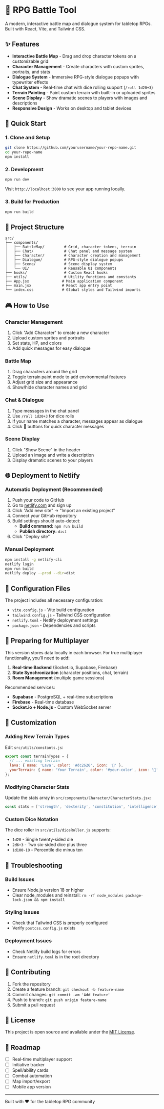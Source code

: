 # 🎲 RPG Battle Tool

A modern, interactive battle map and dialogue system for tabletop RPGs. Built with React, Vite, and Tailwind CSS.

## ✨ Features

- **Interactive Battle Map** - Drag and drop character tokens on a customizable grid
- **Character Management** - Create characters with custom sprites, portraits, and stats
- **Dialogue System** - Immersive RPG-style dialogue popups with typewriter effects
- **Chat System** - Real-time chat with dice rolling support (`/roll 1d20+3`)
- **Terrain Painting** - Paint custom terrain with built-in or uploaded sprites
- **Scene Display** - Show dramatic scenes to players with images and descriptions
- **Responsive Design** - Works on desktop and tablet devices

## 🚀 Quick Start

### 1. Clone and Setup

```bash
git clone https://github.com/yourusername/your-repo-name.git
cd your-repo-name
npm install
```

### 2. Development

```bash
npm run dev
```

Visit `http://localhost:3000` to see your app running locally.

### 3. Build for Production

```bash
npm run build
```

## 📁 Project Structure

```
src/
├── components/
│   ├── BattleMap/         # Grid, character tokens, terrain
│   ├── Chat/              # Chat panel and message system
│   ├── Character/         # Character creation and management
│   ├── Dialogue/          # RPG-style dialogue popups
│   ├── Scene/             # Scene display system
│   └── UI/                # Reusable UI components
├── hooks/                 # Custom React hooks
├── utils/                 # Utility functions and constants
├── App.jsx               # Main application component
├── main.jsx              # React app entry point
└── index.css             # Global styles and Tailwind imports
```

## 🎮 How to Use

### Character Management
1. Click "Add Character" to create a new character
2. Upload custom sprites and portraits
3. Set stats, HP, and colors
4. Add quick messages for easy dialogue

### Battle Map
1. Drag characters around the grid
2. Toggle terrain paint mode to add environmental features
3. Adjust grid size and appearance
4. Show/hide character names and grid

### Chat & Dialogue
1. Type messages in the chat panel
2. Use `/roll 1d20+3` for dice rolls
3. If your name matches a character, messages appear as dialogue
4. Click 💬 buttons for quick character messages

### Scene Display
1. Click "Show Scene" in the header
2. Upload an image and write a description
3. Display dramatic scenes to your players

## 🌐 Deployment to Netlify

### Automatic Deployment (Recommended)

1. Push your code to GitHub
2. Go to [netlify.com](https://netlify.com) and sign up
3. Click "Add new site" → "Import an existing project"
4. Connect your GitHub repository
5. Build settings should auto-detect:
   - **Build command:** `npm run build`
   - **Publish directory:** `dist`
6. Click "Deploy site"

### Manual Deployment

```bash
npm install -g netlify-cli
netlify login
npm run build
netlify deploy --prod --dir=dist
```

## 🔧 Configuration Files

The project includes all necessary configuration:

- `vite.config.js` - Vite build configuration
- `tailwind.config.js` - Tailwind CSS configuration
- `netlify.toml` - Netlify deployment settings
- `package.json` - Dependencies and scripts

## 📱 Preparing for Multiplayer

This version stores data locally in each browser. For true multiplayer functionality, you'll need to add:

1. **Real-time Backend** (Socket.io, Supabase, Firebase)
2. **State Synchronization** (character positions, chat, terrain)
3. **Room Management** (multiple game sessions)

Recommended services:
- **Supabase** - PostgreSQL + real-time subscriptions
- **Firebase** - Real-time database
- **Socket.io + Node.js** - Custom WebSocket server

## 🎨 Customization

### Adding New Terrain Types

Edit `src/utils/constants.js`:

```javascript
export const terrainTypes = {
  // ... existing terrain
  lava: { name: 'Lava', color: '#dc2626', icon: '🌋' },
  yourTerrain: { name: 'Your Terrain', color: '#your-color', icon: '🎨' }
};
```

### Modifying Character Stats

Update the stats array in `src/components/Character/CharacterStats.jsx`:

```javascript
const stats = ['strength', 'dexterity', 'constitution', 'intelligence', 'wisdom', 'charisma', 'luck'];
```

### Custom Dice Notation

The dice roller in `src/utils/diceRoller.js` supports:
- `1d20` - Single twenty-sided die
- `2d6+3` - Two six-sided dice plus three
- `1d100-10` - Percentile die minus ten

## 🐛 Troubleshooting

### Build Issues
- Ensure Node.js version 18 or higher
- Clear node_modules and reinstall: `rm -rf node_modules package-lock.json && npm install`

### Styling Issues
- Check that Tailwind CSS is properly configured
- Verify `postcss.config.js` exists

### Deployment Issues
- Check Netlify build logs for errors
- Ensure `netlify.toml` is in the root directory

## 🤝 Contributing

1. Fork the repository
2. Create a feature branch: `git checkout -b feature-name`
3. Commit changes: `git commit -am 'Add feature'`
4. Push to branch: `git push origin feature-name`
5. Submit a pull request

## 📄 License

This project is open source and available under the [MIT License](LICENSE).

## 🎯 Roadmap

- [ ] Real-time multiplayer support
- [ ] Initiative tracker
- [ ] Spell/ability cards
- [ ] Combat automation
- [ ] Map import/export
- [ ] Mobile app version

---

Built with ❤️ for the tabletop RPG community
